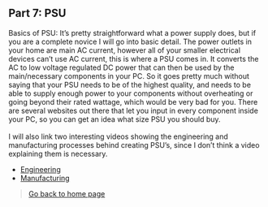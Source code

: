 ## **Part 7: PSU**
Basics of PSU: It’s pretty straightforward what a power supply does, but if you are a complete novice I will go into basic detail. The power outlets in your home are main AC current, however all of your smaller electrical devices can’t use AC current, this is where a PSU comes in. It converts the AC to low voltage regulated DC power that can then be used by the main/necessary components in your PC. So it goes pretty much without saying that your PSU needs to be of the highest quality, and needs to be able to supply enough power to your components without overheating or going beyond their rated wattage, which would be very bad for you. There are several websites out there that let you input in every component inside your PC, so you can get an idea what size PSU you should buy. 
<br/><br/>I will also link two interesting videos showing the engineering and manufacturing processes behind creating PSU’s, since I don’t think a video explaining them is necessary. 
* [Engineering](https://www.youtube.com/watch?v=WToOFblsXqM)
* [Manufacturing](https://www.youtube.com/watch?v=WLTKRZxXa4I)
> [Go back to home page](./README.md)
